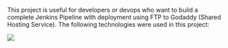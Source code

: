 This project is useful for developers or devops who want to build a complete Jenkins Pipeline with deployment using FTP to Godaddy (Shared Hosting Service). The following technologies were used in this project:

<img src="https://github.com/ranceforhiwd/jenkins-pipline/blob/main/pipeline.jpg" />
